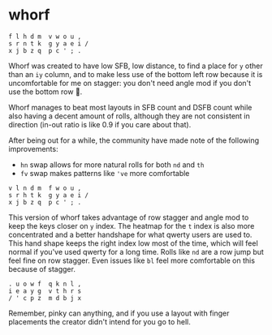 # whorf

```
f l h d m  v w o u , 
s r n t k  g y a e i / 
x j b z q  p c ' ; . 
```
Whorf was created to have low SFB, low distance, to find a place for `y` other than an `iy` column, and to make less use of the bottom left row because it is uncomfortable for me on stagger: you don't need angle mod if you don't use the bottom row 🧠.

Whorf manages to beat most layouts in SFB count and DSFB count while also having a decent amount of rolls, although they are not consistent in direction (in-out ratio is like 0.9 if you care about that).

After being out for a while, the community have made note of the following improvements:
- `hn` swap allows for more natural rolls for both `nd` and `th`
- `fv` swap makes patterns like `'ve` more comfortable
```
v l n d m  f w o u , 
s r h t k  g y a e i / 
x j b z q  p c ' ; . 
```

This version of whorf takes advantage of row stagger and angle mod to keep the keys closer on `y` index. The heatmap for the `t` index is also more concentrated and a better handshape for what qwerty users are used to. This hand shape keeps the right index low most of the time, which will feel normal if you've used qwerty for a long time. Rolls like `nd` are a row jump but feel fine on row stagger. Even issues like `bl` feel more comfortable on this because of stagger. 
```
. u o w f  q k n l ,
i e a y g  v t h r s
/ ' c p z  m d b j x
```

Remember, pinky can anything, and if you use a layout with finger placements the creator didn't intend for you go to hell.
